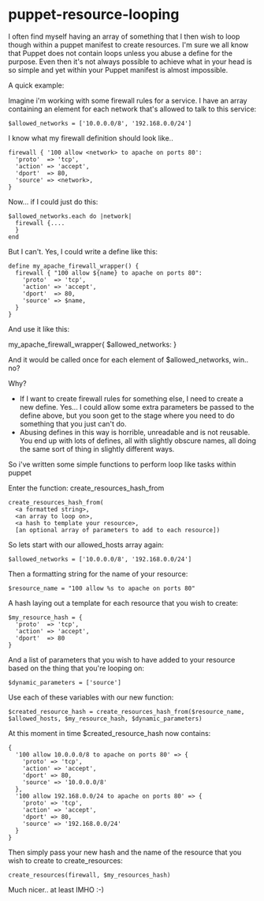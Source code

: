 puppet-resource-looping
=======================

I often find myself having an array of something that I then wish to loop
though within a puppet manifest to create resources. I'm sure we all know that
Puppet does not contain loops unless you abuse a define for the purpose.
Even then it's not always possible to achieve what in your head is so simple
and yet within your Puppet manifest is almost impossible.

A quick example:

Imagine i'm working with some firewall rules for a service. I have an array
containing an element for each network that's allowed to talk to this service:

    $allowed_networks = ['10.0.0.0/8', '192.168.0.0/24']

I know what my firewall definition should look like..

    firewall { '100 allow <network> to apache on ports 80':
      'proto'  => 'tcp',
      'action' => 'accept',
      'dport'  => 80,
      'source' => <network>,
    }

Now... if I could just do this:

    $allowed_networks.each do |network|
      firewall {....
      }
    end

But I can't. Yes, I could write a define like this:

    define my_apache_firewall_wrapper() {
      firewall { "100 allow ${name} to apache on ports 80":
        'proto'  => 'tcp',
        'action' => 'accept',
        'dport'  => 80,
        'source' => $name,
      }
    }

And use it like this:

  my_apache_firewall_wrapper{ $allowed_networks: }

And it would be called once for each element of $allowed_networks, win.. no?

Why?
* If I want to create firewall rules for something else, I need to create a new
  define. Yes... I could allow some extra parameters be passed to the define
  above, but you soon get to the stage where you need to do something that you
  just can't do.
* Abusing defines in this way is horrible, unreadable and is not reusable. You
  end up with lots of defines, all with slightly obscure names, all doing the
  same sort of thing in slightly different ways.

So i've written some simple functions to perform loop like tasks within puppet

Enter the function: create_resources_hash_from

    create_resources_hash_from(
      <a formatted string>,
      <an array to loop on>,
      <a hash to template your resource>,
      [an optional array of parameters to add to each resource])

So lets start with our allowed_hosts array again:

    $allowed_networks = ['10.0.0.0/8', '192.168.0.0/24']

Then a formatting string for the name of your resource:

    $resource_name = "100 allow %s to apache on ports 80"

A hash laying out a template for each resource that you wish to create:

    $my_resource_hash = {
      'proto'  => 'tcp',
      'action' => 'accept',
      'dport'  => 80
    }

And a list of parameters that you wish to have added to your resource based
on the thing that you're looping on:

    $dynamic_parameters = ['source']

Use each of these variables with our new function:

    $created_resource_hash = create_resources_hash_from($resource_name, $allowed_hosts, $my_resource_hash, $dynamic_parameters)

At this moment in time $created_resource_hash now contains:

    {
      '100 allow 10.0.0.0/8 to apache on ports 80' => {
        'proto' => 'tcp',
        'action' => 'accept',
        'dport' => 80,
        'source' => '10.0.0.0/8'
      },
      '100 allow 192.168.0.0/24 to apache on ports 80' => {
        'proto' => 'tcp',
        'action' => 'accept',
        'dport' => 80,
        'source' => '192.168.0.0/24'
      }
    }

Then simply pass your new hash and the name of the resource that you wish to
create to create_resources:

    create_resources(firewall, $my_resources_hash)

Much nicer.. at least IMHO :-)
